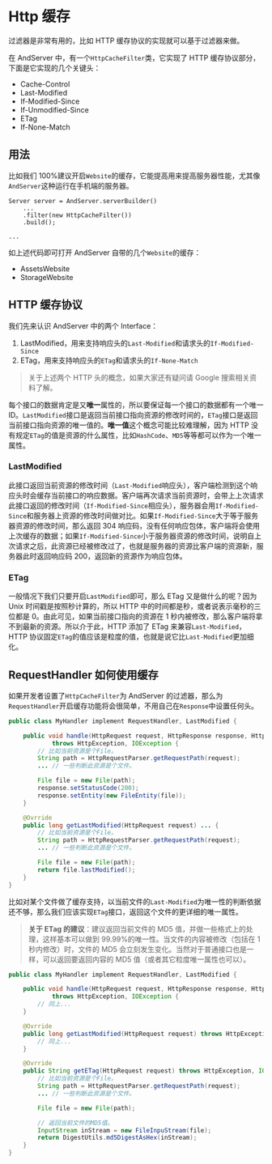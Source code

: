 # Http 缓存

过滤器是非常有用的，比如 HTTP 缓存协议的实现就可以基于过滤器来做。

在 AndServer 中，有一个`HttpCacheFilter`类，它实现了 HTTP 缓存协议部分，下面是它实现的几个关键头：

- Cache-Control
- Last-Modified
- If-Modified-Since
- If-Unmodified-Since
- ETag
- If-None-Match

## 用法

比如我们 100%建议开启`Website`的缓存，它能提高用来提高服务器性能，尤其像`AndServer`这种运行在手机端的服务器。

```
Server server = AndServer.serverBuilder()
	...
	.filter(new HttpCacheFilter())
	.build();

...
```

如上述代码即可打开 AndServer 自带的几个`Website`的缓存：

- AssetsWebsite
- StorageWebsite

## HTTP 缓存协议

我们先来认识 AndServer 中的两个 Interface：

1. LastModified，用来支持响应头的`Last-Modified`和请求头的`If-Modified-Since`
2. ETag，用来支持响应头的`ETag`和请求头的`If-None-Match`

> 关于上述两个 HTTP 头的概念，如果大家还有疑问请 Google 搜索相关资料了解。

每个接口的数据肯定是又**唯一**属性的，所以要保证每一个接口的数据都有一个唯一 ID。`LastModified`接口是返回当前接口指向资源的修改时间的，`ETag`接口是返回当前接口指向资源的唯一值的。**唯一值**这个概念可能比较难理解，因为 HTTP 没有规定`ETag`的值是资源的什么属性，比如`HashCode`、`MD5`等等都可以作为一个唯一属性。

### LastModified

此接口返回当前资源的修改时间（`Last-Modified`响应头），客户端检测到这个响应头时会缓存当前接口的响应数据。客户端再次请求当前资源时，会带上上次请求此接口返回的修改时间（`If-Modified-Since`相应头），服务器会用`If-Modified-Since`和服务器上资源的修改时间做对比。如果`If-Modified-Since`大于等于服务器资源的修改时间，那么返回 304 响应码，没有任何响应包体，客户端将会使用上次缓存的数据；如果`If-Modified-Since`小于服务器资源的修改时间，说明自上次请求之后，此资源已经被修改过了，也就是服务器的资源比客户端的资源新，服务器此时返回响应码 200，返回新的资源作为响应包体。

### ETag

一般情况下我们只要开启`LastModified`即可，那么 ETag 又是做什么的呢？因为 Unix 时间戳是按照秒计算的，所以 HTTP 中的时间都是秒，或者说表示毫秒的三位都是 0。由此可见，如果当前接口指向的资源在 1 秒内被修改，那么客户端将拿不到最新的资源。所以介于此，HTTP 添加了 ETag 来兼容`Last-Modified`，HTTP 协议固定`ETag`的值应该是粒度的值，也就是说它比`Last-Modified`更加细化。

## RequestHandler 如何使用缓存

如果开发者设置了`HttpCacheFilter`为 AndServer 的过滤器，那么为`RequestHandler`开启缓存功能将会很简单，不用自己在`Response`中设置任何头。

```java
public class MyHandler implement RequestHandler, LastModified {

	public void handle(HttpRequest request, HttpResponse response, HttpContext context)
			throws HttpException, IOException {
		// 比如当前资源是个File。
		String path = HttpRequestParser.getRequestPath(request);
		... // 一些判断此资源是个文件。

		File file = new File(path);
		response.setStatusCode(200);
		response.setEntity(new FileEntity(file));
	}

	@Ovrride
	public long getLastModified(HttpRequest request) ... {
		// 比如当前资源是个File。
		String path = HttpRequestParser.getRequestPath(request);
		... // 一些判断此资源是个文件。

		File file = new File(path);
		return file.lastModified();
	}
}
```

比如对某个文件做了缓存支持，以当前文件的`Last-Modified`为唯一性的判断依据还不够，那么我们应该实现`ETag`接口，返回这个文件的更详细的唯一属性。

> **关于 ETag 的建议**：建议返回当前文件的 MD5 值，并做一些格式上的处理，这样基本可以做到 99.99%的唯一性。当文件的内容被修改（包括在 1 秒内修改）时，文件的 MD5 会立刻发生变化。当然对于普通接口也是一样，可以返回要返回内容的 MD5 值（或者其它粒度唯一属性也可以）。

```java
public class MyHandler implement RequestHandler, LastModified {

	public void handle(HttpRequest request, HttpResponse response, HttpContext context)
			throws HttpException, IOException {
		// 同上...
	}

	@Ovrride
	public long getLastModified(HttpRequest request) throws HttpException, IOException {
		// 同上...
	}

	@Ovrride
	public String getETag(HttpRequest request) throws HttpException, IOException {
		// 比如当前资源是个File。
		String path = HttpRequestParser.getRequestPath(request);
		... // 一些判断此资源是个文件。

		File file = new File(path);

		// 返回当前文件的MD5值。
		InputStream inStream = new FileInpuStream(file);
		return DigestUtils.md5DigestAsHex(inStream);
	}
}
```
